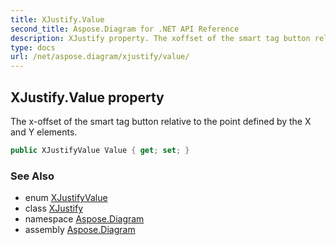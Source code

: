 ```yaml
---
title: XJustify.Value
second_title: Aspose.Diagram for .NET API Reference
description: XJustify property. The xoffset of the smart tag button relative to the point defined by the X and Y elements
type: docs
url: /net/aspose.diagram/xjustify/value/
---
```

## XJustify.Value property

The x-offset of the smart tag button relative to the point defined by the X and Y elements.

```csharp
public XJustifyValue Value { get; set; }
```

### See Also

* enum [XJustifyValue](../../xjustifyvalue/)
* class [XJustify](../)
* namespace [Aspose.Diagram](../../xjustify/)
* assembly [Aspose.Diagram](../../../)


